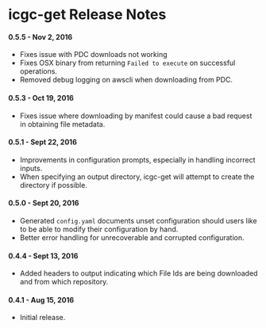 # icgc-get Release Notes

#### 0.5.5 - Nov 2, 2016
* Fixes issue with PDC downloads not working
* Fixes OSX binary from returning `Failed to execute` on successful operations. 
* Removed debug logging on awscli when downloading from PDC. 

#### 0.5.3 - Oct 19, 2016
* Fixes issue where downloading by manifest could cause a bad request in obtaining file metadata.

#### 0.5.1 - Sept 22, 2016
* Improvements in configuration prompts, especially in handling incorrect inputs. 
* When specifying an output directory, icgc-get will attempt to create the directory if possible. 

#### 0.5.0 - Sept 20, 2016
* Generated `config.yaml` documents unset configuration should users like to be able to modify their configuration by hand.
* Better error handling for unrecoverable and corrupted configuration. 

#### 0.4.4 - Sept 13, 2016
* Added headers to output indicating which File Ids are being downloaded and from which repository. 

#### 0.4.1 - Aug 15, 2016
* Initial release.
